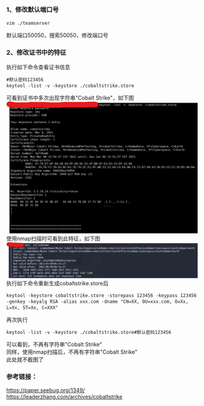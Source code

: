 ### 1、修改默认端口号
```
vim ./teamserver
```
默认端口50050，搜索50050，修改端口号
### 2、修改证书中的特征
执行如下命令查看证书信息
```
#默认密码123456
keytool -list -v -keystore ./cobaltstrike.store
```
可看到证书中多次出现字符串"Cobalt Strike"，如下图  
![image](./pic/0.png)  
使用nmap扫描时可看到此特征，如下图  
![image](./pic/1.png)  
执行如下命令重新生成cobaltstrike.store后  
```
keytool -keystore cobaltstrike.store -storepass 123456 -keypass 123456 -genkey -keyalg RSA -alias xxx.com -dname "CN=XX, OU=xxx.com, O=Xx, L=Xx, ST=Xx, C=XXX"
```
再次执行  
```
keytool -list -v -keystore ./cobaltstrike.store#默认密码123456
```
可以看到，不再有字符串"Cobalt Strike"  
同样，使用nmap扫描后，不再有字符串"Cobalt Strike"  
此处就不截图了  

### 参考链接：  
https://paper.seebug.org/1349/  
https://leaderzhang.com/archives/cobaltstrike  
